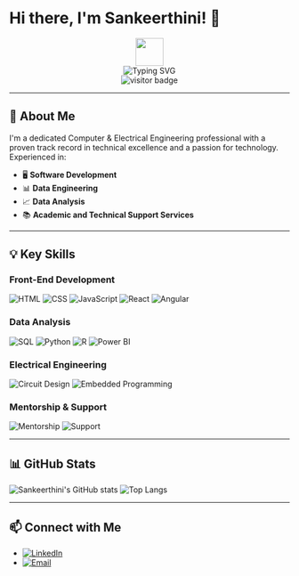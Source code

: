 # Hi there, I'm Sankeerthini! 👋

<div align="center">
  <img src="https://media.giphy.com/media/hvRJCLFzcasrR4ia7z/giphy.gif" width="50"/>
  <br>
  <img src="https://readme-typing-svg.demolab.com?font=Fira+Code&size=24&pause=1000&color=F75C7E&center=true&width=435&lines=Master+in+Computer+%26+Electrical+Engineering+Graduate;Software+Developer;Data+Engineer;Data+Analyst;Tech+Enthusiast" alt="Typing SVG">
  <br>
  <img src="https://visitor-badge.glitch.me/badge?page_id=yourusername.yourusername" alt="visitor badge">
</div>

---

## 🔧 About Me

I'm a dedicated Computer & Electrical Engineering professional with a proven track record in technical excellence and a passion for technology. Experienced in:

- 🖥️ **Software Development**
- 📊 **Data Engineering**
- 📈 **Data Analysis**
- 📚 **Academic and Technical Support Services**

---

## 💡 Key Skills

### Front-End Development
![HTML](https://img.shields.io/badge/HTML5-E34F26?style=for-the-badge&logo=html5&logoColor=white)
![CSS](https://img.shields.io/badge/CSS3-1572B6?style=for-the-badge&logo=css3&logoColor=white)
![JavaScript](https://img.shields.io/badge/JavaScript-F7DF1E?style=for-the-badge&logo=javascript&logoColor=black)
![React](https://img.shields.io/badge/React-61DAFB?style=for-the-badge&logo=react&logoColor=black)
![Angular](https://img.shields.io/badge/Angular-DD0031?style=for-the-badge&logo=angular&logoColor=white)

### Data Analysis
![SQL](https://img.shields.io/badge/SQL-336791?style=for-the-badge&logo=postgresql&logoColor=white)
![Python](https://img.shields.io/badge/Python-3776AB?style=for-the-badge&logo=python&logoColor=white)
![R](https://img.shields.io/badge/R-276DC3?style=for-the-badge&logo=r&logoColor=white)
![Power BI](https://img.shields.io/badge/Power%20BI-F2C811?style=for-the-badge&logo=power-bi&logoColor=black)

### Electrical Engineering
![Circuit Design](https://img.shields.io/badge/Circuit%20Design-BDB76B?style=for-the-badge&logo=arduino&logoColor=black)
![Embedded Programming](https://img.shields.io/badge/Embedded%20Programming-007ACC?style=for-the-badge&logo=c%2B%2B&logoColor=white)

### Mentorship & Support
![Mentorship](https://img.shields.io/badge/Mentorship-FFD700?style=for-the-badge&logo=knowledgebase&logoColor=black)
![Support](https://img.shields.io/badge/Support-2E8B57?style=for-the-badge&logo=helpdesk&logoColor=white)

---

## 📊 GitHub Stats

![Sankeerthini's GitHub stats](https://github-readme-stats.vercel.app/api?username=Sankeerthini&show_icons=true&theme=radical)
![Top Langs](https://github-readme-stats.vercel.app/api/top-langs/?username=Sankeerthini&layout=compact&theme=radical)

---

## 📫 Connect with Me

- [![LinkedIn](https://img.shields.io/badge/LinkedIn-blue?style=flat&logo=linkedin)](https://www.linkedin.com/in/sankeerthini-d) 
- [![Email](https://img.shields.io/badge/Email-D14836?style=flat&logo=gmail&logoColor=white)](mailto:sankeerthini@gmail.com)
